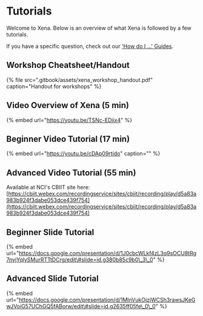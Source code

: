 # Tutorials

Welcome to Xena. Below is an overview of what Xena is followed by a few tutorials. 

If you have a specific question, check out our ['How do I ...' Guides](how-do-i/).

## Workshop Cheatsheet/Handout

{% file src=".gitbook/assets/xena\_workshop\_handout.pdf" caption="Handout for workshops" %}

## Video Overview of Xena \(5 min\)

{% embed url="https://youtu.be/TSNc-EDjix4" %}

## Beginner Video Tutorial \(17 min\)

{% embed url="https://youtu.be/cDAp09rtjdo" caption="" %}

## Advanced Video Tutorial \(55 min\)

Available at NCI's CBIIT site here: [https://cbiit.webex.com/recordingservice/sites/cbiit/recording/play/d5a83a983b924f3dabe053dce439f754](https://cbiit.webex.com/recordingservice/sites/cbiit/recording/play/d5a83a983b924f3dabe053dce439f754)

##  Beginner Slide Tutorial

{% embed url="https://docs.google.com/presentation/d/1J0cbcWLkf4zL3q9sOCU8tRg7nvjYqlySMurRTTtDCrg/edit\#slide=id.g380b85c9b0\_3\_0" %}

## Advanced Slide Tutorial

{% embed url="https://docs.google.com/presentation/d/1MlnVukOjzjWCSh3rawsJKeGwJVoiG57UChGQ5fABorw/edit\#slide=id.g2635ff05fe\_0\_0" %}

## 

